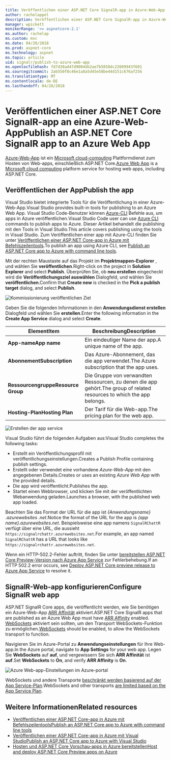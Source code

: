 ```yaml
---
title: Veröffentlichen einer ASP.NET Core SignalR-app in Azure-Web-App
author: rachelappel
description: Veröffentlichen einer ASP.NET Core SignalR-app in Azure-Web-App
manager: wpickett
monikerRange: '>= aspnetcore-2.1'
ms.author: rachelap
ms.custom: mvc
ms.date: 04/20/2018
ms.prod: aspnet-core
ms.technology: aspnet
ms.topic: article
uid: signalr/publish-to-azure-web-app
ms.openlocfilehash: fd7d38ad47d9004db2ae7b5858dc22609943f601
ms.sourcegitcommit: 2ab550f8c46e1a8a5d45e58be44d151c676af256
ms.translationtype: MT
ms.contentlocale: de-DE
ms.lasthandoff: 04/28/2018
---
```

# <a name="publish-an-aspnet-core-signalr-app-to-an-azure-web-app"></a><span data-ttu-id="50712-103">Veröffentlichen einer ASP.NET Core SignalR-app an eine Azure-Web-App</span><span class="sxs-lookup"><span data-stu-id="50712-103">Publish an ASP.NET Core SignalR app to an Azure Web App</span></span>

<span data-ttu-id="50712-104">[Azure-Web-App](/azure/app-service/app-service-web-overview) ist ein [Microsoft cloud-computing](https://azure.microsoft.com/) Plattformdienst zum Hosten von Web-apps, einschließlich ASP.NET Core.</span><span class="sxs-lookup"><span data-stu-id="50712-104">[Azure Web App](/azure/app-service/app-service-web-overview) is a [Microsoft cloud computing](https://azure.microsoft.com/) platform service for hosting web apps, including ASP.NET Core.</span></span>

## <a name="publish-the-app"></a><span data-ttu-id="50712-105">Veröffentlichen der App</span><span class="sxs-lookup"><span data-stu-id="50712-105">Publish the app</span></span>

<span data-ttu-id="50712-106">Visual Studio bietet integrierte Tools für die Veröffentlichung in einer Azure-Web-App.</span><span class="sxs-lookup"><span data-stu-id="50712-106">Visual Studio provides built-in tools for publishing to an Azure Web App.</span></span> <span data-ttu-id="50712-107">Visual Studio Code-Benutzer können [Azure-CLI](/cli/azure) Befehle aus, um apps in Azure veröffentlichen.</span><span class="sxs-lookup"><span data-stu-id="50712-107">Visual Studio Code user can use [Azure CLI](/cli/azure) commands to publish apps to Azure.</span></span> <span data-ttu-id="50712-108">Dieser Artikel behandelt die publishing mit den Tools in Visual Studio.</span><span class="sxs-lookup"><span data-stu-id="50712-108">This article covers publishing using the tools in Visual Studio.</span></span> <span data-ttu-id="50712-109">Zum Veröffentlichen einer app mit Azure-CLI finden Sie unter [Veröffentlichen einer ASP.NET Core-app in Azure mit Befehlszeilentools](xref:tutorials/publish-to-azure-webapp-using-cli).</span><span class="sxs-lookup"><span data-stu-id="50712-109">To publish an app using Azure CLI, see [Publish an ASP.NET Core app to Azure with command line tools](xref:tutorials/publish-to-azure-webapp-using-cli).</span></span>

<span data-ttu-id="50712-110">Mit der rechten Maustaste auf das Projekt im **Projektmappen-Explorer** , und wählen Sie **veröffentlichen**.</span><span class="sxs-lookup"><span data-stu-id="50712-110">Right-click on the project in **Solution Explorer** and select **Publish**.</span></span> <span data-ttu-id="50712-111">Überprüfen Sie, ob **neu erstellen** eingecheckt wird die **Veröffentlichungsziel auswählen** Dialogfeld, und wählen Sie **veröffentlichen**.</span><span class="sxs-lookup"><span data-stu-id="50712-111">Confirm that **Create new** is checked in the **Pick a publish target** dialog, and select **Publish**.</span></span>

![Kommissionierung veröffentlichen Ziel](publish-to-azure-web-app/_static/pick-publish-target-dialog.png)

<span data-ttu-id="50712-113">Geben Sie die folgenden Informationen in den **Anwendungsdienst erstellen** Dialogfeld und wählen Sie **erstellen**.</span><span class="sxs-lookup"><span data-stu-id="50712-113">Enter the following information in the **Create App Service** dialog and select **Create**.</span></span>

| <span data-ttu-id="50712-114">Element</span><span class="sxs-lookup"><span data-stu-id="50712-114">Item</span></span> | <span data-ttu-id="50712-115">Beschreibung</span><span class="sxs-lookup"><span data-stu-id="50712-115">Description</span></span> |
| ---- | ----------- |
| <span data-ttu-id="50712-116">**App-name**</span><span class="sxs-lookup"><span data-stu-id="50712-116">**App name**</span></span> | <span data-ttu-id="50712-117">Ein eindeutiger Name der app.</span><span class="sxs-lookup"><span data-stu-id="50712-117">A unique name of the app.</span></span> |
| <span data-ttu-id="50712-118">**Abonnement**</span><span class="sxs-lookup"><span data-stu-id="50712-118">**Subscription**</span></span> | <span data-ttu-id="50712-119">Das Azure-Abonnement, das die app verwendet.</span><span class="sxs-lookup"><span data-stu-id="50712-119">The Azure subscription that the app uses.</span></span> |
| <span data-ttu-id="50712-120">**Ressourcengruppe**</span><span class="sxs-lookup"><span data-stu-id="50712-120">**Resource Group**</span></span> | <span data-ttu-id="50712-121">Die Gruppe von verwandten Ressourcen, zu denen die app gehört.</span><span class="sxs-lookup"><span data-stu-id="50712-121">The group of related resources to which the app belongs.</span></span>  |
| <span data-ttu-id="50712-122">**Hosting-Plan**</span><span class="sxs-lookup"><span data-stu-id="50712-122">**Hosting Plan**</span></span> | <span data-ttu-id="50712-123">Der Tarif für die Web-app.</span><span class="sxs-lookup"><span data-stu-id="50712-123">The pricing plan for the web app.</span></span> |

![Erstellen der app service](publish-to-azure-web-app/_static/create-app-service-dialog.png)

<span data-ttu-id="50712-125">Visual Studio führt die folgenden Aufgaben aus:</span><span class="sxs-lookup"><span data-stu-id="50712-125">Visual Studio completes the following tasks:</span></span>

* <span data-ttu-id="50712-126">Erstellt ein Veröffentlichungsprofil mit veröffentlichungseinstellungen.</span><span class="sxs-lookup"><span data-stu-id="50712-126">Creates a Publish Profile containing publish settings.</span></span>
* <span data-ttu-id="50712-127">Erstellt oder verwendet eine vorhandene *Azure-Web-App* mit den angegebenen Details.</span><span class="sxs-lookup"><span data-stu-id="50712-127">Creates or uses an existing *Azure Web App* with the provided details.</span></span>
* <span data-ttu-id="50712-128">Die app wird veröffentlicht.</span><span class="sxs-lookup"><span data-stu-id="50712-128">Publishes the app.</span></span>
* <span data-ttu-id="50712-129">Startet einen Webbrowser, und klicken Sie mit der veröffentlichten Webanwendung geladen.</span><span class="sxs-lookup"><span data-stu-id="50712-129">Launches a browser, with the published web app loaded.</span></span>

<span data-ttu-id="50712-130">Beachten Sie das Format der URL für die app ist *{Anwendungsname} .azurewebsites .net*.</span><span class="sxs-lookup"><span data-stu-id="50712-130">Notice the format of the URL for the app is *{app name}.azurewebsites.net*.</span></span> <span data-ttu-id="50712-131">Beispielsweise eine app namens `SignalRChattR` verfügt über eine URL, die aussieht `https://signalrchattr.azurewebsites.net`.</span><span class="sxs-lookup"><span data-stu-id="50712-131">For example, an app named `SignalRChattR` has a URL that looks like `https://signalrchattr.azurewebsites.net`.</span></span>

<span data-ttu-id="50712-132">Wenn ein HTTP-502.2-Fehler auftritt, finden Sie unter [bereitstellen ASP.NET Core Preview-Version nach Azure App Service](xref:host-and-deploy/azure-apps/index) zur Fehlerbehebung.</span><span class="sxs-lookup"><span data-stu-id="50712-132">If an HTTP 502.2 error occurs, see [Deploy ASP.NET Core preview release to Azure App Service](xref:host-and-deploy/azure-apps/index) to resolve it.</span></span>

## <a name="configure-signalr-web-app"></a><span data-ttu-id="50712-133">SignalR-Web-app konfigurieren</span><span class="sxs-lookup"><span data-stu-id="50712-133">Configure SignalR web app</span></span>

<span data-ttu-id="50712-134">ASP.NET SignalR Core apps, die veröffentlicht werden, wie Sie benötigen ein Azure-Web-App [ARR Affinität](https://en.wikipedia.org/wiki/Application_Request_Routing) aktiviert.</span><span class="sxs-lookup"><span data-stu-id="50712-134">ASP.NET Core SignalR apps that are published as an Azure Web App must have [ARR Affinity](https://en.wikipedia.org/wiki/Application_Request_Routing) enabled.</span></span> <span data-ttu-id="50712-135">[WebSockets](xref:fundamentals/websockets) aktiviert sein sollten, um den Transport WebSockets-Funktion zu ermöglichen.</span><span class="sxs-lookup"><span data-stu-id="50712-135">[WebSockets](xref:fundamentals/websockets) should be enabled, to allow the WebSockets transport to function.</span></span>

<span data-ttu-id="50712-136">Navigieren Sie im Azure-Portal zu **Anwendungseinstellungen** für Ihre Web-app.</span><span class="sxs-lookup"><span data-stu-id="50712-136">In the Azure portal, navigate to **App Settings** for your web app.</span></span> <span data-ttu-id="50712-137">Legen Sie **WebSockets** auf **auf**, und vergewissern Sie sich **ARR Affinität** ist **auf**.</span><span class="sxs-lookup"><span data-stu-id="50712-137">Set **WebSockets** to **On**, and verify **ARR Affinity** is **On**.</span></span>

![Azure Web-app-Einstellungen im Azure-portal](publish-to-azure-web-app/_static/azure-web-app-settings.png)

 <span data-ttu-id="50712-139">WebSockets und andere Transporte [beschränkt werden basierend auf der App Service-Plan](/azure/azure-subscription-service-limits#app-service-limits).</span><span class="sxs-lookup"><span data-stu-id="50712-139">WebSockets and other transports [are limited based on the App Service Plan](/azure/azure-subscription-service-limits#app-service-limits).</span></span>

## <a name="related-resources"></a><span data-ttu-id="50712-140">Weitere Informationen</span><span class="sxs-lookup"><span data-stu-id="50712-140">Related resources</span></span>

* [<span data-ttu-id="50712-141">Veröffentlichen einer ASP.NET Core-app in Azure mit Befehlszeilentools</span><span class="sxs-lookup"><span data-stu-id="50712-141">Publish an ASP.NET Core app to Azure with command line tools</span></span>](xref:tutorials/publish-to-azure-webapp-using-cli?tabs=windows)
* [<span data-ttu-id="50712-142">Veröffentlichen einer ASP.NET Core-app in Azure mit Visual Studio</span><span class="sxs-lookup"><span data-stu-id="50712-142">Publish an ASP.NET Core app to Azure with Visual Studio</span></span>](xref:tutorials/publish-to-azure-webapp-using-vs)
* [<span data-ttu-id="50712-143">Hosten und ASP.NET Core Vorschau-apps in Azure bereitstellen</span><span class="sxs-lookup"><span data-stu-id="50712-143">Host and deploy ASP.NET Core Preview apps on Azure</span></span>](xref:host-and-deploy/azure-apps/index#deploy-aspnet-core-preview-release-to-azure-app-service)

